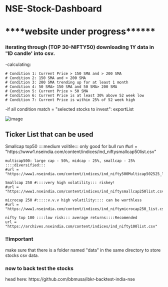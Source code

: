 # NSE-Stock-Dashboard
<h1>****website under progress******</h1>
<h3>iterating through (TOP 30-NIFTY50) downloading 1Y data in '1D candle' into csv.</h3>

-calculating:

	# Condition 1: Current Price > 150 SMA and > 200 SMA
	# Condition 2: 150 SMA and > 200 SMA
	# Condition 3: 200 SMA trending up for at least 1 month
	# Condition 4: 50 SMA> 150 SMA and 50 SMA> 200 SMA
	# Condition 5: Current Price > 50 SMA
	# Condition 6: Current Price is at least 30% above 52 week low
	# Condition 7: Current Price is within 25% of 52 week high

<p>-if all condition match = "selected stocks to invest": exportList</p>


![image](https://user-images.githubusercontent.com/65719349/185805148-6a1de0c1-f105-4af5-8ef1-abbc8f635a01.png)


<h2>Ticker List that can be used</h2>
<p>
	Smallcap  top50 ::::medium volitile::: only good for bull run
	#url = "https://www1.nseindia.com/content/indices/ind_niftysmallcap50list.csv"

	multicap500: large cap - 50%, midcap - 25%, smallcap - 25% ::::diversified::: 
	#url = "https://www1.nseindia.com/content/indices/ind_nifty500Multicap502525_list.csv"

	Smallcap 250 #::::very high volatility::: riskey!
	#url = "https://www1.nseindia.com/content/indices/ind_niftysmallcap250list.csv"

	microcap 250 #:::::v.v.v high volatility:::: can be worthless
	#url = "https://www1.nseindia.com/content/indices/ind_niftymicrocap250_list.csv"

	nifty top 100 ::::low risk::: average returns::::Recomended
	url = "https://archives.nseindia.com/content/indices/ind_nifty100list.csv"
</p>


<h3>!!important</h3>
make sure that there is a folder named "data" in the same directory to store stocks csv data.

<h3>now to back test the stocks</h3>
head here: https://github.com/bbmusa/ibkr-backtest-india-nse
